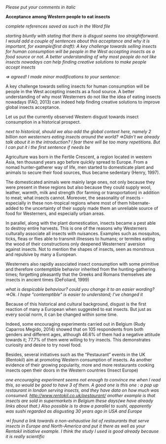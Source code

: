 *Please put your comments in italic*

**Acceptance among Western people to eat insects**

*complete references saved as such in the Word file*

*starting bluntly with stating that there is disgust seems too straightforward. I would add a couple of sentences about this acceptance and why it is important, for example(first draft): A key challenge towards selling insects for human consumption will be people in the West accepting insects as a food source or not. A better understanding of why most people do not like insects nowadays can help finding creative solutions to make people accept insects*

*=> agreed! I made minor modifications to your sentence:*

A key challenge towards selling insects for human consumption will be people in the West accepting insects as a food source. A better understanding of why most Westerners do not like the idea of eating insects nowadays (FAO, 2013) can indeed help finding creative solutions to improve global insects acceptance.

Let us put the currently observed Western disgust towards insect consumption  in a historical prospect.

*next to historical, should we also add the global context here, namely 2 billion non westerners eating insects around the world?* 
*=>Didn't we already talk about it in the introduction? I fear there will be too many repetitions. But I can put it i the first sentence if needs be*

Agriculture was born in the Fertile Crescent, a region located in western Asia, ten thousand years ago before quickly spread to Europe. From a nomad hunter-gatherer way of life, men started to domesticate plant and animals to secure their food sources, thus became sedentary (Henry, 1997).

The domesticated animals were mainly large ones, not only because they were present in these regions but also because they could supply wool, leather, warmth, milk and strength (for farming or transportation) in addition to meat; what insects cannot. Moreover, the seasonality of insects -especially in these non-tropical regions where most of them hibernate- added to the uncertainty of their supply made them an unreliable source of food for Westerners, and especially urban areas.

In parallel, along with the plant domestication, insects became a pest able to destroy entire harvests. This is one of the reasons why Westerners culturally associate all insects with nuisances. Examples such as mosquitos, ticks, fleas or flies able to transmit illnesses to humans; or termites eating the wood of their constructions only deepened Westerners’ aversion against insects. Not to mention the shapes of insects, seen as monstrous and repulsive by many a European.

Westerners also rapidly associated insect consumption with some primitive and therefore contemptible behavior inherited from the hunting-gathering times; forgetting pleasantly that the Greeks and Romans themselves ate insects in ancient times (DeFoliard, 1999)

*what is despicable behaviour? could you change it to an easier wording? =>Ok. I hope "contemptible" is easier to understand; I've changed it*

Because of this historical and cultural background, disgust is the first reaction of many a European when suggested to eat insects. But just as every social norm, it can be changed within some time.

Indeed, some encouraging experiments carried out in Belgium (Rudy Caparros Megido, 2014) showed that on 105 respondents from both genders and different ages, although 46.6% of them had a negative attitude towards it; 77.7% of them were willing to try insects. This demonstrates curiosity and desire to try novel food.

Besides, several initiatives such as the “Pestaurant” events in the UK (Rentokil) aim at promoting Western consumption of insects. As another evidence of their growing popularity, more and more restaurants cooking insects open their doors in the Western countries (Insect Europe)

*one encouraging experiment seems not enough to convince me when I read this, so would be good to have 3 of them. A good one is this one : a pop up restaurant in london serving insects, and they have data on how much was consumed. http://www.rentokil.co.uk/pestaurant/ another example is that insects are sold in supermarkets in Belgium these days(we have already links about that.) Also possible is to draw a parallel to sushi, apparently was sushi regarded as disgusting 30 years ago in USA and Europe*

*=>I found a link towards a non-exhaustive list of restaurants that serve insects in Europe and North-America and put it there as well as your Rentokil initiative example. I think the study I used is good already because it is really scientific*


